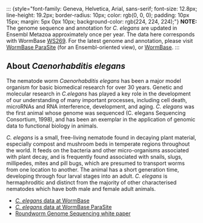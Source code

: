 ::: {style="font-family: Geneva, Helvetica, Arial, sans-serif; font-size: 12.8px; line-height: 19.2px; border-radius: 10px; color: rgb(0, 0, 0); padding: 10px 15px; margin: 5px 0px 10px; background-color: rgb(224, 224, 224);"}
**NOTE:** The genome sequence and annotation for *C. elegans* are
updated in Ensembl Metazoa approximately once per year. The data here
corresponds with WormBase
[WS269](ftp://ftp.wormbase.org/pub/wormbase/releases/WS269). For the
latest genome and annotation, please visit [WormBase
ParaSite](http://parasite.wormbase.org) (for an Ensembl-oriented view),
or [WormBase](http://www.wormbase.org).
:::

About *Caenorhabditis elegans*
------------------------------

The nematode worm *Caenorhabditis elegans* has been a major model
organism for basic biomedical research for over 30 years. Genetic and
molecular research in *C.elegans* has played a key role in the
development of our understanding of many important processes, including
cell death, microRNAs and RNA interference, development, and aging. *C.
elegans* was the first animal whose genome was sequenced (C. elegans
Sequencing Consortium, 1998), and has been an exemplar in the
application of genomic data to functional biology in animals.

*C. elegans* is a small, free-living nematode found in decaying plant
material, especially compost and mushroom beds in temperate regions
throughout the world. It feeds on the bacteria and other micro-organisms
associated with plant decay, and is frequently found associated with
snails, slugs, millipedes, mites and pill bugs, which are presumed to
transport worms from one location to another. The animal has a short
generation time, developing through four larval stages into an adult.
*C. elegans* is hermaphroditic and distinct from the majority of other
characterised nematodes which have both male and female adult animals.

-   [*C. elegans* data at
    WormBase](http://www.wormbase.org/species/c_elegans)
-   [*C. elegans* data at WormBase
    ParaSite](http://parasite.wormbase.org/Caenorhabditis_elegans/Info/Index)
-   [Roundworm Genome Sequencing white
    paper](http://www.genome.gov/11007952)
